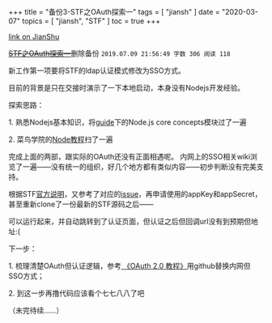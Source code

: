 +++
title = "备份3-STF之OAuth探索一"
tags = [
    "jiansh"
]
date = "2020-03-07"
topics = [
    "jiansh",
    "STF"
]
toc = true
+++



[link on JianShu](https://www.jianshu.com/p/1d0202cf5551)

~~[STF之OAuth探索一](https://www.jianshu.com/p/b39b8dbf1375)~~删除备份
`2019.07.09 21:56:49 字数 306 阅读 118`


新工作第一项要将STF的ldap认证模式修改为SSO方式。

目前的背景是只在交接时演示了一下本地启动，本身没有Nodejs开发经验。

探索思路：

1\. 熟悉Nodejs基本知识，将[guide](https://links.jianshu.com/go?to=https%3A%2F%2Fnodejs.org%2Fen%2Fdocs%2Fguides%2F)下的Node.js core concepts模块过了一遍

2\. 菜鸟学院的[Node教程](https://links.jianshu.com/go?to=https%3A%2F%2Fwww.runoob.com%2Fnodejs%2Fnodejs-tutorial.html)扫了一遍

完成上面的两部，跟实际的OAuth还没有正面相遇呢。 内网上的SSO相关wiki浏览了一遍——没有统一的组织，好几个地方都有类似内容——初步判断没有完美支持。

根据STF[官方说明](https://links.jianshu.com/go?to=https%3A%2F%2Fgithub.com%2Fopenstf%2Fstf%2Fblob%2Fmaster%2Fdoc%2FDEPLOYMENT.md%23stf-authservice)，又参考了对应的[issue](https://links.jianshu.com/go?to=https%3A%2F%2Fgithub.com%2Fopenstf%2Fstf%2Fissues%2F903)，再申请使用的appKey和appSecret，甚至重新clone了一份最新的STF源码之后——

可以运行起来，并自动跳转到了认证页面，但认证之后但回调url没有到预期但地址:( 

下一步：

1\. 梳理清楚OAuth但认证逻辑，参考[ 《OAuth 2.0 教程》](https://links.jianshu.com/go?to=http%3A%2F%2Fwww.ruanyifeng.com%2Fblog%2F2019%2F04%2Foauth_design.html)用github替换内网但SSO方式；

2\. 到这一步再撸代码应该看个七七八八了吧

（未完待续……）
